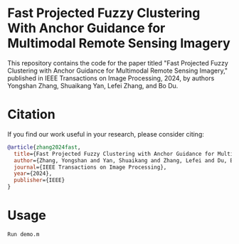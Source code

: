 # Fast Projected Fuzzy Clustering With Anchor Guidance for Multimodal Remote Sensing Imagery
This repository contains the code for the paper titled "Fast Projected Fuzzy Clustering with Anchor Guidance for Multimodal Remote Sensing Imagery," published in IEEE Transactions on Image Processing, 2024, by authors Yongshan Zhang, Shuaikang Yan, Lefei Zhang, and Bo Du.

# Citation
If you find our work useful in your research, please consider citing:

```bibtex
@article{zhang2024fast,
  title={Fast Projected Fuzzy Clustering with Anchor Guidance for Multimodal Remote Sensing Imagery},
  author={Zhang, Yongshan and Yan, Shuaikang and Zhang, Lefei and Du, Bo},
  journal={IEEE Transactions on Image Processing},
  year={2024},
  publisher={IEEE}
}
```

# Usage  
```markdown
Run demo.m
```


